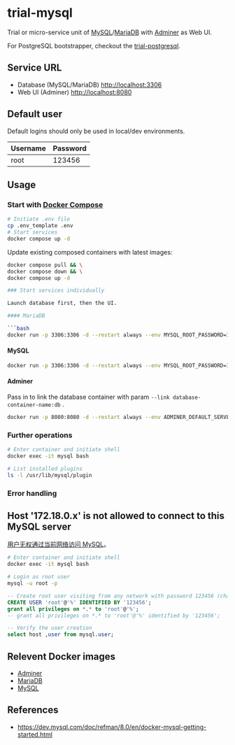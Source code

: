 # trial-mysql

Trial or micro-service unit of [MySQL](https://dev.mysql.com/doc/)/[MariaDB](https://mariadb.org/documentation/) with [Adminer](https://www.adminer.org/) as Web UI.

For PostgreSQL bootstrapper, checkout the [trial-postgresql](https://github.com/kamaslau/trial-postgresql).

## Service URL

- Database (MySQL/MariaDB) [http://localhost:3306](http://localhost:3306)
- Web UI (Adminer) [http://localhost:8080](http://localhost:8080)

## Default user

Default logins should only be used in local/dev environments.

| Username | Password |
| -------- | -------- |
| root     | 123456   |

## Usage

### Start with [Docker Compose](https://docs.docker.com/compose/)

```bash
# Initiate .env file
cp .env_template .env
# Start services
docker compose up -d
```

Update existing composed containers with latest images:

````bash
docker compose pull && \
docker compose down && \
docker compose up -d

### Start services individually

Launch database first, then the UI.

#### MariaDB

```bash
docker run -p 3306:3306 -d --restart always --env MYSQL_ROOT_PASSWORD=123456 --name mysql mariadb:latest
````

#### MySQL

```bash
docker run -p 3306:3306 -d --restart always --env MYSQL_ROOT_PASSWORD=123456 --name mysql mysql:latest
```

#### Adminer

Pass in to link the database container with param `--link database-container-name:db` .

```bash
docker run -p 8080:8080 -d --restart always --env ADMINER_DEFAULT_SERVER=mysql --name adminer adminer:latest
```

### Further operations

```bash
# Enter container and initiate shell
docker exec -it mysql bash

# List installed plugins
ls -l /usr/lib/mysql/plugin
```

### Error handling

## Host '172.18.0.x' is not allowed to connect to this MySQL server

[用户无权通过当前网络访问 MySQL](https://github.com/docker-library/mysql/issues/275)。

```bash
# Enter container and initiate shell
docker exec -it mysql bash

# Login as root user
mysql -u root -p
```

```sql
-- Create root user visiting from any network with password 123456 (change this for safety)
CREATE USER 'root'@'%' IDENTIFIED BY '123456';
grant all privileges on *.* to 'root'@'%';
-- grant all privileges on *.* to 'root'@'%' identified by '123456';

-- Verify the user creation
select host ,user from mysql.user;
```

## Relevent Docker images

- [Adminer](https://hub.docker.com/_/adminer)
- [MariaDB](https://hub.docker.com/_/mariadb)
- [MySQL](https://hub.docker.com/_/mysql)

## References

- https://dev.mysql.com/doc/refman/8.0/en/docker-mysql-getting-started.html
